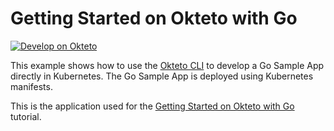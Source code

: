# Getting Started on Okteto with Go

[![Develop on Okteto](https://okteto.com/develop-okteto.svg)](https://cloud.okteto.com/deploy?repository=https://github.com/okteto/go-getting-started)

This example shows how to use the [Okteto CLI](https://github.com/okteto/okteto) to develop a Go Sample App directly in Kubernetes. The Go Sample App is deployed using Kubernetes manifests.

This is the application used for the [Getting Started on Okteto with Go](https://www.okteto.com/docs/samples/golang/) tutorial.

